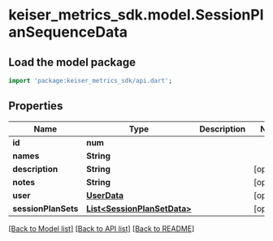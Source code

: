 # keiser_metrics_sdk.model.SessionPlanSequenceData

## Load the model package
```dart
import 'package:keiser_metrics_sdk/api.dart';
```

## Properties
Name | Type | Description | Notes
------------ | ------------- | ------------- | -------------
**id** | **num** |  | 
**names** | **String** |  | 
**description** | **String** |  | [optional] 
**notes** | **String** |  | [optional] 
**user** | [**UserData**](UserData.md) |  | [optional] 
**sessionPlanSets** | [**List&lt;SessionPlanSetData&gt;**](SessionPlanSetData.md) |  | [optional] 

[[Back to Model list]](../README.md#documentation-for-models) [[Back to API list]](../README.md#documentation-for-api-endpoints) [[Back to README]](../README.md)


